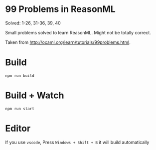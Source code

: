 # 99 Problems in ReasonML

Solved: 1-26, 31-36, 39, 40 

Small problems solved to learn ReasonML. Might not be totally correct.

Taken from http://ocaml.org/learn/tutorials/99problems.html.

# Build

```
npm run build
```

# Build + Watch

```
npm run start
```

# Editor

If you use `vscode`, Press `Windows + Shift + B` it will build automatically
